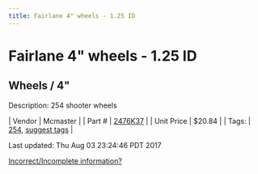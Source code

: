 ```yaml
---
title: Fairlane 4" wheels - 1.25 ID
---
```


# Fairlane 4" wheels - 1.25 ID
## Wheels / 4"
Description: 	254 shooter wheels 

| Vendor | Mcmaster | 
| Part # | [2476K37](https://www.mcmaster.com/#2476K37) | 
| Unit Price | $20.84 | 
| Tags: | [254](https://jgermita.github.io/frc-parts/search/?q=254), [suggest tags](https://docs.google.com/forms/d/e/1FAIpQLSeWyY8v3RgOty-MyWmh9U0iivNYN_molChYyS-0U-o-kOAv_g/viewform) | 

Last updated: Thu Aug 03 23:24:46 PDT 2017

 [Incorrect/Incomplete information?](https://docs.google.com/forms/d/e/1FAIpQLSeWyY8v3RgOty-MyWmh9U0iivNYN_molChYyS-0U-o-kOAv_g/viewform)